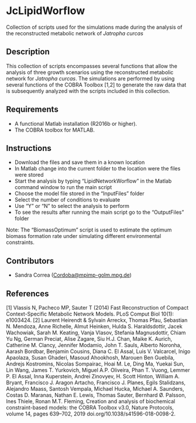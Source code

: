 # JcLipidWorflow

Collection of scripts used for the simulations made during the analysis of the reconstructed metabolic network of *Jatropha curcas*

## Description

This collection of scripts encompasses several functions that allow the analysis of three growth scenarios using the reconstructed metabolic network for *Jatropha curcas*. The simulations are performed by using several functions of the COBRA Toolbox [1,2] to generate the raw data that is subsequently analyzed with the scripts included in this collection.

## Requirements

* A functional Matlab installation (R2016b or higher).
* The COBRA toolbox for MATLAB.

## Instructions

* Download the files and save them in a known location
* In Matlab change into the current folder to the location were the files were stored
* Start the analysis by typing “LipidNetworkWorflow” in the Matlab command window to run the main script
* Choose the model file stored in the “InputFiles” folder
* Select the number of conditions to evaluate
* Use “Y” or “N” to select the analysis to perform
* To see the results after running the main script go to the “OutputFiles” folder

Note: The “BiomassOptimum” script is used to estimate the optimum biomass formation rate under simulating different environmental constraints.

## Contributors

* Sandra Correa (Cordoba@mpimp-golm.mpg.de)

## References

[1] Vlassis N, Pacheco MP, Sauter T (2014) Fast Reconstruction of Compact Context-Specific Metabolic Network Models. PLoS Comput Biol 10(1): e1003424.
[2] Laurent Heirendt & Sylvain Arreckx, Thomas Pfau, Sebastian N. Mendoza, Anne Richelle, Almut Heinken, Hulda S. Haraldsdottir, Jacek Wachowiak, Sarah M. Keating, Vanja Vlasov, Stefania Magnusdottir, Chiam Yu Ng, German Preciat, Alise Zagare, Siu H.J. Chan, Maike K. Aurich, Catherine M. Clancy, Jennifer Modamio, John T. Sauls, Alberto Noronha, Aarash Bordbar, Benjamin Cousins, Diana C. El Assal, Luis V. Valcarcel, Inigo Apaolaza, Susan Ghaderi, Masoud Ahookhosh, Marouen Ben Guebila, Andrejs Kostromins, Nicolas Sompairac, Hoai M. Le, Ding Ma, Yuekai Sun, Lin Wang, James T. Yurkovich, Miguel A.P. Oliveira, Phan T. Vuong, Lemmer P. El Assal, Inna Kuperstein, Andrei Zinovyev, H. Scott Hinton, William A. Bryant, Francisco J. Aragon Artacho, Francisco J. Planes, Egils Stalidzans, Alejandro Maass, Santosh Vempala, Michael Hucka, Michael A. Saunders, Costas D. Maranas, Nathan E. Lewis, Thomas Sauter, Bernhard Ø. Palsson, Ines Thiele, Ronan M.T. Fleming, Creation and analysis of biochemical constraint-based models: the COBRA Toolbox v3.0, Nature Protocols, volume 14, pages 639–702, 2019 doi.org/10.1038/s41596-018-0098-2.

